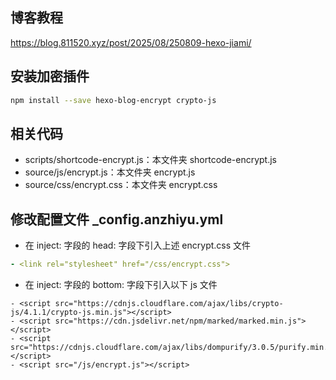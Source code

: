 ## 博客教程

https://blog.811520.xyz/post/2025/08/250809-hexo-jiami/

## 安装加密插件

```bash
npm install --save hexo-blog-encrypt crypto-js
```

## 相关代码

- scripts/shortcode-encrypt.js：本文件夹 shortcode-encrypt.js
- source/js/encrypt.js：本文件夹 encrypt.js
- source/css/encrypt.css：本文件夹 encrypt.css

## 修改配置文件 _config.anzhiyu.yml

- 在 inject: 字段的 head: 字段下引入上述 encrypt.css 文件

```yml
- <link rel="stylesheet" href="/css/encrypt.css">
```

- 在 inject: 字段的 bottom: 字段下引入以下 js 文件

```
- <script src="https://cdnjs.cloudflare.com/ajax/libs/crypto-js/4.1.1/crypto-js.min.js"></script>
- <script src="https://cdn.jsdelivr.net/npm/marked/marked.min.js"></script>
- <script src="https://cdnjs.cloudflare.com/ajax/libs/dompurify/3.0.5/purify.min.js"></script>
- <script src="/js/encrypt.js"></script>
```

